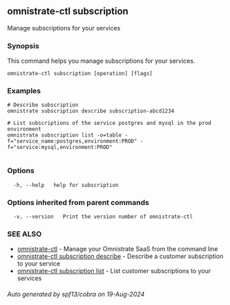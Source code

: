 ## omnistrate-ctl subscription

Manage subscriptions for your services

### Synopsis

This command helps you manage subscriptions for your services.

```
omnistrate-ctl subscription [operation] [flags]
```

### Examples

```
# Describe subscription
omnistrate subscription describe subscription-abcd1234

# List subscriptions of the service postgres and mysql in the prod environment
omnistrate subscription list -o=table -f="service_name:postgres,environment:PROD" -f="service:mysql,environment:PROD"


```

### Options

```
  -h, --help   help for subscription
```

### Options inherited from parent commands

```
  -v, --version   Print the version number of omnistrate-ctl
```

### SEE ALSO

* [omnistrate-ctl](omnistrate-ctl.md)	 - Manage your Omnistrate SaaS from the command line
* [omnistrate-ctl subscription describe](omnistrate-ctl_subscription_describe.md)	 - Describe a customer subscription to your service
* [omnistrate-ctl subscription list](omnistrate-ctl_subscription_list.md)	 - List customer subscriptions to your services

###### Auto generated by spf13/cobra on 19-Aug-2024
